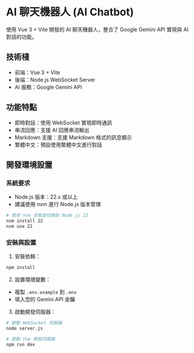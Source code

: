 # AI 聊天機器人 (AI Chatbot)

使用 Vue 3 + Vite 開發的 AI 聊天機器人，整合了 Google Gemini API 實現與 AI 對話的功能。

## 技術棧

- 前端：Vue 3 + Vite
- 後端：Node.js WebSocket Server
- AI 服務：Google Gemini API

## 功能特點

- 即時對話：使用 WebSocket 實現即時通訊
- 串流回應：支援 AI 回應串流輸出
- Markdown 支援：支援 Markdown 格式的訊息顯示
- 繁體中文：預設使用繁體中文進行對話

## 開發環境設置

### 系統要求

- Node.js 版本：22.x 或以上
- 建議使用 nvm 進行 Node.js 版本管理

```bash
# 使用 nvm 安裝並切換到 Node.js 22
nvm install 22
nvm use 22
```

### 安裝與設置

1. 安裝依賴：

```bash
npm install
```

2. 設置環境變數：

- 複製 `.env.example` 到 `.env`
- 填入您的 Gemini API 金鑰

3. 啟動開發伺服器：

```bash
# 啟動 WebSocket 伺服器
node server.js

# 啟動 Vue 開發伺服器
npm run dev
```
